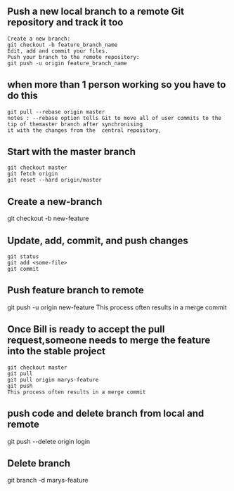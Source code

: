 ## Push a new local branch to a remote Git repository and track it too

```
Create a new branch:
git checkout -b feature_branch_name
Edit, add and commit your files.
Push your branch to the remote repository:
git push -u origin feature_branch_name
```

## when more than 1 person working so you have to do this

```
git pull --rebase origin master
notes : --rebase option tells Git to move all of user commits to the tip of themaster branch after synchronising
it with the changes from the  central repository,
```

## Start with the master branch

```
git checkout master
git fetch origin
git reset --hard origin/master
```

## Create a new-branch

git checkout -b new-feature

## Update, add, commit, and push changes

```
git status
git add <some-file>
git commit
```

## Push feature branch to remote

git push -u origin new-feature
This process often results in a merge commit

## Once Bill is ready to accept the pull request,someone needs to merge the feature into the stable project

```
git checkout master
git pull
git pull origin marys-feature
git push
This process often results in a merge commit
```

## push code and delete branch from local and remote

git push --delete origin login

## Delete branch

git branch -d marys-feature

